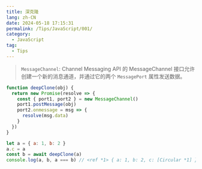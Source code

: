 ```yaml
---
title: 深克隆
lang: zh-CN
date: 2024-05-18 17:15:31
permalink: /Tips/JavaScript/001/
category:
  - JavaScript
tag:
  - Tips
---
```


> `MessageChannel`: Channel Messaging API 的 MessageChannel 接口允许创建一个新的消息通道，并通过它的两个 `MessagePort` 属性发送数据。

```js {3-7}
function deepClone(obj) {
  return new Promise(resolve => {
    const { port1, port2 } = new MessageChannel()
    port1.postMessage(obj)
    port2.onmessage = msg => {
      resolve(msg.data)
    }
  })
}

let a = { a: 1, b: 2 }
a.c = a
const b = await deepClone(a)
console.log(a, b, a === b) // <ref *1> { a: 1, b: 2, c: [Circular *1] } <ref *1> { a: 1, b: 2, c: [Circular *1] } false
```


